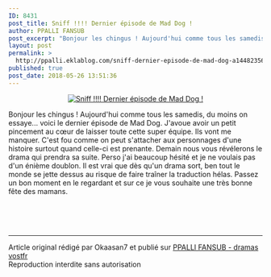 ```yaml
---
ID: 8431
post_title: Sniff !!!! Dernier épisode de Mad Dog !
author: PPALLI FANSUB
post_excerpt: "Bonjour les chingus ! Aujourd'hui comme tous les samedis, du moins on essaye... voici le dernier &eacute;pisode de Mad Dog. J'avoue avoir un petit pincement au c&oelig;ur de laisser toute cette super &eacute;quipe. Ils vont me manquer. C'est fou comme on peut s'attacher aux personnages d'une histoire surtout quand..."
layout: post
permalink: >
  http://ppalli.eklablog.com/sniff-dernier-episode-de-mad-dog-a144823560
published: true
post_date: 2018-05-26 13:51:36
---
```

<p style="text-align: center;"><a href="http://ekladata.com/iC2F2NBNv36PfMJfc54KBBqxow0.jpg"><img src="https://united-subs.dearclouds.com/wp-content/uploads/2018/05/3be1ac837091fc35df46fe2b3ead110a.jpg" alt="Sniff !!!! Dernier &eacute;pisode de Mad Dog !"/></a></p>
<p>Bonjour les chingus ! Aujourd'hui comme tous les samedis, du moins on essaye... voici le dernier &eacute;pisode de Mad Dog. J'avoue avoir un petit pincement au c&oelig;ur de laisser toute cette super &eacute;quipe. Ils vont me manquer. C'est fou comme on peut s'attacher aux personnages d'une histoire surtout quand celle-ci est prenante. Demain nous vous r&eacute;v&eacute;lerons le drama qui prendra sa suite. Perso j'ai beaucoup h&eacute;sit&eacute; et je ne voulais pas d'un &eacute;ni&egrave;me doublon. Il est vrai que d&egrave;s qu'un drama sort, ben tout le monde se jette dessus au risque de faire tra&icirc;ner la traduction h&eacute;las. Passez un bon moment en le regardant et sur ce je vous souhaite une tr&egrave;s bonne f&ecirc;te des mamans.&nbsp;</p><br /><br /><br /><hr />Article original rédigé par Okaasan7 et publié sur <a href="http://ppalli.eklablog.com/">PPALLI FANSUB - dramas vostfr</a> <br /> Reproduction interdite sans autorisation
